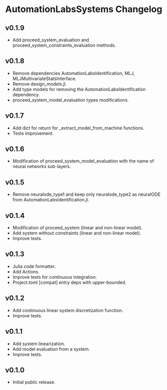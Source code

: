 # AutomationLabsSystems Changelog

## v0.1.9

* Add proceed_system_evaluation and proceed_system_constraints_evaluation methods.
 
## v0.1.8

* Remove dependencies AutomationLabsIdentification, MLJ, MLJMultivariateStatsInterface.
* Remove design_models.jl.
* Add type models for removing the AutomationLabsIdentification dependency.
* proceed_system_model_evaluation types modifications.

## v0.1.7

* Add dict for return for _extract_model_from_machine functions.
* Tests improvement.

## v0.1.6

* Modification of proceed_system_model_evaluation with the name of neural networks sub-layers.

## v0.1.5

* Remove neuralode_type1 and keep only neuralode_type2 as neuralODE from AutomationLabsIdentification.jl.

## v0.1.4

* Modification of proceed_system (linear and non-linear model). 
* Add system without constraints (linear and non-linear model). 
* Improve tests.

## v0.1.3

* Julia code formatter.
* Add Actions.
* Improve tests for continuous integration.
* Project.toml [compat] entry deps with upper-bounded.

## v0.1.2

* Add continuous linear system discretization function.
* Improve tests.

## v0.1.1

* Add system linearization.
* Add model evaluation from a system.
* Improve tests.
## v0.1.0

* Initial public release.
